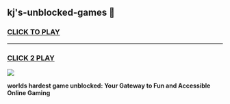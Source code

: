 
## kj's-unblocked-games 👋
<h3>
<a href="https://premium.freeplayer.one?title=kj's-unblocked-games&ref=14F">CLICK TO PLAY</a></h3>
<hr>

<h3>
<a href="https://premium.freeplayer.one?title=kj's-unblocked-games&ref=14F">CLICK 2 PLAY</a>
  
</h3>

<a href="https://premium.freeplayer.one?title=kj's-unblocked-games&ref=12F/"><img src="https://clearcache.store/games.png"></a>


**worlds hardest game unblocked: Your Gateway to Fun and Accessible Online Gaming**
